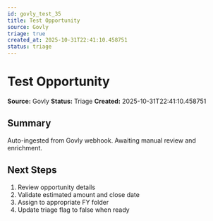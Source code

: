 ```yaml
---
id: govly_test_35
title: Test Opportunity
source: Govly
triage: true
created_at: 2025-10-31T22:41:10.458751
status: triage
---
```


# Test Opportunity

**Source:** Govly
**Status:** Triage
**Created:** 2025-10-31T22:41:10.458751

## Summary

Auto-ingested from Govly webhook. Awaiting manual review and enrichment.

## Next Steps

1. Review opportunity details
2. Validate estimated amount and close date
3. Assign to appropriate FY folder
4. Update triage flag to false when ready

